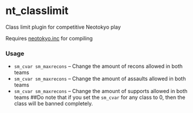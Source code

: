 # nt_classlimit
Class limit plugin for competitive Neotokyo play

Requires [neotokyo.inc](https://github.com/softashell/sourcemod-nt-include/) for compiling

### Usage
* `sm_cvar sm_maxrecons` – Change the amount of recons allowed in both teams 
* `sm_cvar sm_maxrecons` – Change the amount of assaults allowed in both teams
* `sm_cvar sm_maxrecons` – Change the amount of supports allowed in both teams
##Do note that if you set the `sm_cvar` for any class to 0, then the class will be banned completely.
